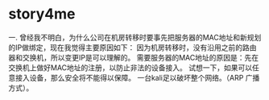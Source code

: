 # story4me

一. 曾经我不明白，为什么公司在机房转移时要事先把服务器的MAC地址和新规划的IP做绑定，现在我觉得主要原因如下：
 因为机房转移时，没有沿用之前的路由器和交换机，所以变更IP是可以理解的。 需要服务器的MAC地址的原因是：先在交换机上做好MAC地址的注册，以防止非法的设备接入。
 试想一下，如果可以任意接入设备，那么安全将不能得以保障。 一台kali足以破坏整个网络。（ARP 广播方式）。
